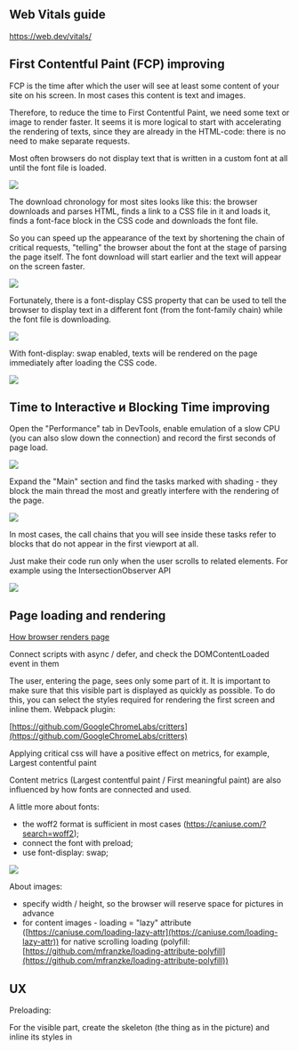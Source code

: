## Web Vitals guide
https://web.dev/vitals/

## First Contentful Paint (FCP) improving

FCP is the time after which the user will see at least some content of your site on his screen.
In most cases this content is text and images.

Therefore, to reduce the time to First Contentful Paint, we need some text or image to render faster.
It seems it is more logical to start with accelerating the rendering of texts, since they are already in the HTML-code: there is no need to make separate requests.

Most often browsers do not display text that is written in a custom font at all until the font file is loaded.

![](https://pbs.twimg.com/media/EwsFGSHWQAUAmFo?format=jpg&name=4096x4096)

The download chronology for most sites looks like this: the browser downloads and parses HTML, finds a link to a CSS file in it and loads it, finds a font-face block in the CSS code and downloads the font file.

So you can speed up the appearance of the text by shortening the chain of critical requests, "telling" the browser about the font at the stage of parsing the page itself. The font download will start earlier and the text will appear on the screen faster.

![](https://pbs.twimg.com/media/EwsJGSxXIAMni2c?format=jpg&name=large)

Fortunately, there is a font-display CSS property that can be used to tell the browser to display text in a different font (from the font-family chain) while the font file is downloading.

![](https://pbs.twimg.com/media/EwsJci2WUAMN3YT?format=jpg&name=large)

With font-display: swap enabled, texts will be rendered on the page immediately after loading the CSS code.

![](https://pbs.twimg.com/media/EwsJnU4XAAQ8aqb?format=jpg&name=4096x4096)

## Time to Interactive и Blocking Time improving

Open the "Performance" tab in DevTools, enable emulation of a slow CPU (you can also slow down the connection) and record the first seconds of page load.

![](https://pbs.twimg.com/media/EwTrXZSWEAE3HRM?format=jpg&name=large)

Expand the "Main" section and find the tasks marked with shading - they block the main thread the most and greatly interfere with the rendering of the page.

![](https://pbs.twimg.com/media/EwTr_p-WQAkMTIV?format=png&name=large)

In most cases, the call chains that you will see inside these tasks refer to blocks that do not appear in the first viewport at all.

Just make their code run only when the user scrolls to related elements. For example using the IntersectionObserver API

![](https://pbs.twimg.com/media/EwTwsrAXIAIYPem?format=jpg&name=large)

## Page loading and rendering

[How browser renders page](https://developers.google.com/web/fundamentals/performance/critical-rendering-path/render-tree-construction)

Connect scripts with async / defer, and check the DOMContentLoaded event in them

The user, entering the page, sees only some part of it. It is important to make sure that this visible part is displayed as quickly as possible. To do this, you can select the styles required for rendering the first screen and inline them. Webpack plugin:

[https://github.com/GoogleChromeLabs/critters](https://github.com/GoogleChromeLabs/critters)

Applying critical css will have a positive effect on metrics, for example, Largest contentful paint

Content metrics (Largest contentful paint / First meaningful paint) are also influenced by how fonts are connected and used.

A little more about fonts:
- the woff2 format is sufficient in most cases (https://caniuse.com/?search=woff2);
- connect the font with preload;
- use font-display: swap;

![](https://pbs.twimg.com/media/Ew7pPkaXMAMZqUf?format=jpg&name=large)

About images:
- specify width / height, so the browser will reserve space for pictures in advance
- for content images - loading = "lazy" attribute ([https://caniuse.com/loading-lazy-attr](https://caniuse.com/loading-lazy-attr)) for native scrolling loading (polyfill: [https://github.com/mfranzke/loading-attribute-polyfill](https://github.com/mfranzke/loading-attribute-polyfill))

## UX

Preloading:

For the visible part, create the skeleton (the thing as in the picture) and inline its styles in <style>.

![](https://pbs.twimg.com/media/Ew_QCCPWQAE0hon?format=jpg&name=small)

If you use a skeleton rather than a spinner, then it seems to users that the page loads faster:
[https://uxdesign.cc/what-you-should-know-about-skeleton-screens-a820c45a571a](https://uxdesign.cc/what-you-should-know-about-skeleton-screens-a820c45a571a)

![](https://pbs.twimg.com/media/Ew_YYDrW8AAC3si?format=jpg&name=900x900)

It is useful to study how users navigate the pages of your site and use this knowledge to preload resources. For example, from the main 80% go to registration, then you can download the resources in advance and render this page in the background.
[https://caniuse.com/link-rel-prerender](https://caniuse.com/link-rel-prerender)

![](https://pbs.twimg.com/media/ExAFwc4XAAASH_w?format=jpg&name=medium)

You need to work carefully with rel = "prerender", as it speeds up the next page for some users by loading additional resources on the current one for everyone. It is not recommended to make more than one link with rel = "prerender" per page.

Using rel = "preload" you can download and cache resources that will be needed soon. Unlike rel = "prerender", they will not be executed (only downloaded).
[https://caniuse.com/link-rel-preload](https://caniuse.com/link-rel-preload)

![](https://pbs.twimg.com/media/ExAIEbBWEAI_CEJ?format=jpg&name=medium)

Guess.js is an experimental library that, based on Google analytics data, predicts which page the user will go to next, and dynamically makes a prerender / preload.
[https://github.com/guess-js/guess](https://github.com/guess-js/guess)

### img

Content images
- alt="My photo"

Decoration images:
- background-image
- alt=""
- role="presentation"
- aria-hidden="true"

Svg images:
- role="img"

### Image compression 
[https://imageoptim.com/online](https://imageoptim.com/online)
[https://github.com/MeFoDy/image-processor](https://github.com/MeFoDy/image-processor)

## More

[https://habr.com/ru/company/yandex/blog/434130/](https://habr.com/ru/company/yandex/blog/434130/)
[https://twitter.com/harlan_zw/status/1397928487739027462](https://twitter.com/harlan_zw/status/1397928487739027462)
[https://web.dev/](https://web.dev/)

## DEFERRING STYLESHEETS 

<!-- Deferred stylesheet -->
<link rel="preload" as="style" href="path/to/stylesheet.css" onload="this.onload=null;this.rel='stylesheet'">

<!-- Fallback -->
<noscript>
  <link rel="stylesheet" href="path/to/stylesheet.css">
</noscript>

With link rel="preload" as="style" makes sure that the stylesheet file is requested asynchronously, while onload JavaScript handler makes sure that the file is loaded and processed by the browser after the HTML document has finished loading. Some cleanup is needed, so we need to set the onload to null to avoid this function running multiple times and causing unnecessary re-renders.

This is exactly how Smashing Magazine handles its stylesheets. Each template (homepage, article categories, article pages, etc.) has a template-specific critical CSS inlined inside HTML style tag in the head element, and a deferred main.css stylesheet which contains all non-critical styles.

## Web Vitals patterns
https://web.dev/patterns/web-vitals-patterns/
  
## Async decoding
  
Consider this example:

<p> some introductory text </p>
<img src = "very-big.jpg" />
<p> very important text for the user </p>
  
In this case, the user will have to wait until a large image is loaded to see the important information that follows it.

To avoid this situation, you can use the decoding co attribute with the value async. This will allow the browser to decode the image outside of the main thread, avoiding CPU overhead and not blocking further rendering of DOM elements. That is, the process of decoding the image will be postponed for the future, and the browser, in turn, will be able to render all the content without waiting for the image to load.
  
<p> some introductory text </p>
<img src = "very-big.jpg" decoding = "async" />
<p> very important text for the user </p>
